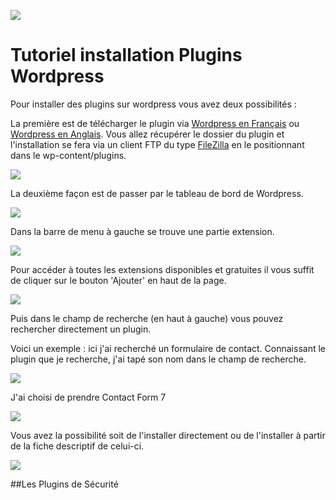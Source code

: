 

![](http://jeromemouly.com/wp-content/uploads/2016/03/svgporn-wordpress-2.png)


# Tutoriel installation Plugins Wordpress

Pour installer des plugins sur wordpress vous avez deux possibilités :

La première est de télécharger le plugin via [Wordpress en Français](https://fr.wordpress.org/plugins/) ou [Wordpress en Anglais](https://wordpress.org/plugins/). Vous allez récupérer le dossier du plugin et l'installation se fera via un client FTP du type [FileZilla](https://filezilla-project.org/) en le positionnant dans le wp-content/plugins.

![](http://jeromemouly.com/wp-content/uploads/2016/03/filezilla.png)


La deuxième façon est de passer par le tableau de bord de Wordpress.

![](http://jeromemouly.com/wp-content/uploads/2016/03/Dashboard.png)

Dans la barre de menu à gauche se trouve une partie extension.

![](http://jeromemouly.com/wp-content/uploads/2016/03/word-extension.png)


Pour accéder à toutes les extensions disponibles et gratuites il vous suffit de cliquer sur le bouton 'Ajouter' en haut de la page.

![](http://jeromemouly.com/wp-content/uploads/2016/03/page-extension.png)

Puis dans le champ de recherche (en haut à gauche) vous pouvez rechercher directement un plugin. 

Voici un exemple : ici j'ai recherché un formulaire de contact. Connaissant le plugin que je recherche, j'ai tapé son nom dans le champ de recherche.

![](http://jeromemouly.com/wp-content/uploads/2016/03/formulaire.png)

J'ai choisi de prendre Contact Form 7

![](http://jeromemouly.com/wp-content/uploads/2016/03/cf7.png)

Vous avez la possibilité soit de l'installer directement ou de l'installer à partir de la fiche descriptif de celui-ci.

![](http://jeromemouly.com/wp-content/uploads/2016/03/carc-cf7.png)


##Les Plugins de Sécurité




